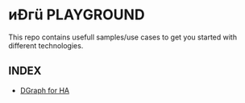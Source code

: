 # иÐгü PLAYGROUND

This repo contains usefull samples/use cases to get you started with different technologies.

## INDEX

- [DGraph for HA](dgraph/README.md)
